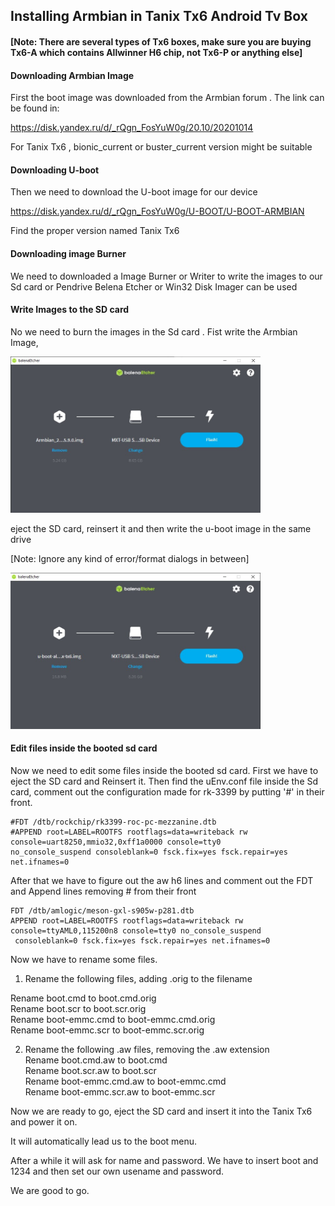 
## Installing Armbian in Tanix Tx6 Android Tv Box

#### [Note: There are several types of Tx6 boxes, make sure you are buying Tx6-A which contains Allwinner H6 chip, not Tx6-P or anything else]

#### Downloading Armbian Image

First the boot image was downloaded from the Armbian forum . The link can be found in:

https://disk.yandex.ru/d/_rQgn_FosYuW0g/20.10/20201014

For Tanix Tx6 , bionic_current or buster_current version might be suitable

#### Downloading U-boot 

Then we need to download the U-boot image for our device

https://disk.yandex.ru/d/_rQgn_FosYuW0g/U-BOOT/U-BOOT-ARMBIAN

Find the proper version named Tanix Tx6 


#### Downloading image Burner

We need to downloaded a Image Burner or Writer to write the images to our Sd card or Pendrive
Belena Etcher or Win32 Disk Imager can be used

#### Write Images to the SD card

No we need to burn the images in the Sd card . Fist write the Armbian Image,

<img src="images/belenaEtcher1.jpg" width="400" height="250" >

eject the SD card, reinsert it and then write the u-boot image in the same drive

[Note: Ignore any kind of error/format dialogs in between]

<img src="images/belenaEtcher2.jpg" width="400" height="250"  >

#### Edit files inside the booted sd card

Now we need to edit some files inside the booted sd card. First we have to eject the 
SD card and Reinsert it.
Then find the uEnv.conf file inside the Sd card, comment out the configuration made for
rk-3399 by putting '#' in their front.

```
#FDT /dtb/rockchip/rk3399-roc-pc-mezzanine.dtb
#APPEND root=LABEL=ROOTFS rootflags=data=writeback rw console=uart8250,mmio32,0xff1a0000 console=tty0
no_console_suspend consoleblank=0 fsck.fix=yes fsck.repair=yes net.ifnames=0
```

After that we have to figure out the aw h6 lines and comment out the FDT and Append lines
removing # from their front

```
FDT /dtb/amlogic/meson-gxl-s905w-p281.dtb
APPEND root=LABEL=ROOTFS rootflags=data=writeback rw console=ttyAML0,115200n8 console=tty0 no_console_suspend
 consoleblank=0 fsck.fix=yes fsck.repair=yes net.ifnames=0
```

Now we have to rename some files.
1) Rename the following files, adding .orig to the filename  

Rename boot.cmd to boot.cmd.orig<br/>
Rename boot.scr to boot.scr.orig<br/>
Rename boot-emmc.cmd to boot-emmc.cmd.orig<br/>
Rename boot-emmc.scr to boot-emmc.scr.orig<br/>

2) Rename the following .aw files, removing the .aw extension<br/>
Rename boot.cmd.aw to boot.cmd<br/>
Rename boot.scr.aw to boot.scr<br/>
Rename boot-emmc.cmd.aw to boot-emmc.cmd<br/>
Rename boot-emmc.scr.aw to boot-emmc.scr<br/>

Now we are ready to go, eject the SD card and insert it into the Tanix Tx6 and power it on.

It will automatically lead us to the boot menu.

After a while it will ask for name and password. We have to insert boot and 1234 and then set our
own usename and password.

We are good to go.



